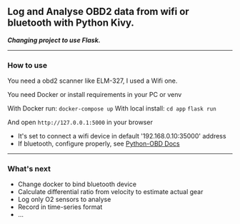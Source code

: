 Log and Analyse OBD2 data from wifi or bluetooth with Python Kivy.
---

***Changing project to use Flask.***

---

### How to use

You need a obd2 scanner like ELM-327, I used a Wifi one.

You need Docker or install requirements in your PC or venv

With Docker run:
`docker-compose up`
With local install:
`cd app`
`flask run`

And open `http://127.0.0.1:5000` in your browser


- It's set to connect a wifi device in default '192.168.0.10:35000' address
- If bluetooth, configure properly, see [Python-OBD Docs](https://python-obd.readthedocs.io/en/latest/Connections/)


---

### What's next

- Change docker to bind bluetooth device
- Calculate differential ratio from velocity to estimate actual gear
- Log only O2 sensors to analyse
- Record in time-series format
- ...
